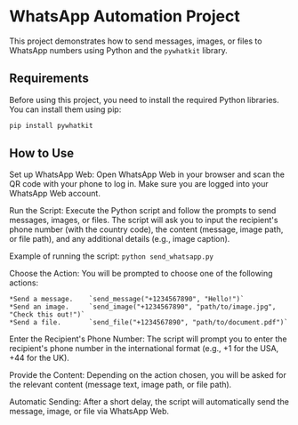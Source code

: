 # WhatsApp Automation Project

This project demonstrates how to send messages, images, or files to WhatsApp numbers using Python and the `pywhatkit` library.

## Requirements

Before using this project, you need to install the required Python libraries. You can install them using pip:

````bash
pip install pywhatkit

````

## How to Use
Set up WhatsApp Web: Open WhatsApp Web in your browser and scan the QR code with your phone to log in. Make sure you are logged into your WhatsApp Web account.

Run the Script: Execute the Python script and follow the prompts to send messages, images, or files. The script will ask you to input the recipient's phone number (with the country code), the content (message, image path, or file path), and any additional details (e.g., image caption).

Example of running the script:
    `python send_whatsapp.py`

Choose the Action: You will be prompted to choose one of the following actions:

    *Send a message.    `send_message("+1234567890", "Hello!")`
    *Send an image.     `send_image("+1234567890", "path/to/image.jpg", "Check this out!")`
    *Send a file.       `send_file("+1234567890", "path/to/document.pdf")`

Enter the Recipient's Phone Number: The script will prompt you to enter the recipient's phone number in the international format (e.g., +1 for the USA, +44 for the UK).

Provide the Content: Depending on the action chosen, you will be asked for the relevant content (message text, image path, or file path).

Automatic Sending: After a short delay, the script will automatically send the message, image, or file via WhatsApp Web.
